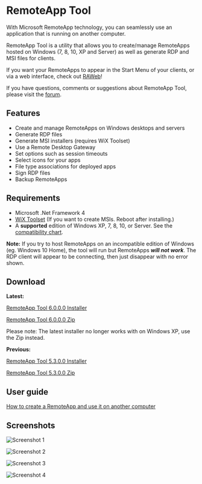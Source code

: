 # RemoteApp Tool
With Microsoft RemoteApp technology, you can seamlessly use an application that is running on another computer.

RemoteApp Tool is a utility that allows you to create/manage RemoteApps hosted on Windows (7, 8, 10, XP and Server) as well as generate RDP and MSI files for clients.

If you want your RemoteApps to appear in the Start Menu of your clients, or via a web interface, check out [RAWeb](https://github.com/kimmknight/raweb)!

If you have questions, comments or suggestions about RemoteApp Tool, please visit the [forum](https://groups.google.com/forum/embed/?place=forum/remoteapptool).

## Features

* Create and manage RemoteApps on Windows desktops and servers
* Generate RDP files
* Generate MSI installers (requires WiX Toolset)
* Use a Remote Desktop Gateway
* Set options such as session timeouts
* Select icons for your apps
* File type associations for deployed apps
* Sign RDP files
* Backup RemoteApps

## Requirements

* Microsoft .Net Framework 4
* [WiX Toolset](http://wixtoolset.org/) (If you want to create MSIs. Reboot after installing.)
* A **supported** edition of Windows XP, 7, 8, 10, or Server. See the [compatibility chart](https://github.com/kimmknight/remoteapptool/wiki/Windows-Compatibility).

**Note:** If you try to host RemoteApps on an incompatible edition of Windows (eg. Windows 10 Home), the tool will run but RemoteApps ***will not work***. The RDP client will appear to be connecting, then just disappear with no error shown.

## Download

**Latest:**

[RemoteApp Tool 6.0.0.0 Installer](https://github.com/kimmknight/remoteapptool/releases/download/v6.0.0.0/RemoteApp.Tool.6000.msi)

[RemoteApp Tool 6.0.0.0 Zip](https://github.com/kimmknight/remoteapptool/releases/download/v6.0.0.0/RemoteApp.Tool.6000.zip)

Please note: The latest installer no longer works with on Windows XP, use the Zip instead.

**Previous:**

[RemoteApp Tool 5.3.0.0 Installer](http://www.kimknight.net/remoteapptool/RemoteApp%20Tool%205300.msi)

[RemoteApp Tool 5.3.0.0 Zip](http://www.kimknight.net/remoteapptool/remoteapptool5300.zip)

## User guide

[How to create a RemoteApp and use it on another computer](https://github.com/kimmknight/remoteapptool/wiki/Create-a-RemoteApp-and-use-it-on-another-computer)

## Screenshots

![Screenshot 1](https://raw.githubusercontent.com/wiki/kimmknight/remoteapptool/images/screenshots/ss1.png)

![Screenshot 2](https://raw.githubusercontent.com/wiki/kimmknight/remoteapptool/images/screenshots/ss2.png)

![Screenshot 3](https://raw.githubusercontent.com/wiki/kimmknight/remoteapptool/images/screenshots/ss3.png)

![Screenshot 4](https://raw.githubusercontent.com/wiki/kimmknight/remoteapptool/images/screenshots/ss4.png)
